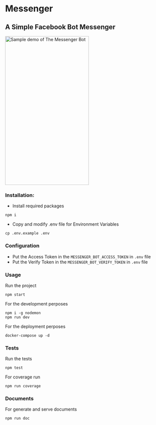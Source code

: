 # Messenger
## A Simple Facebook Bot Messenger

<img alt="Sample demo of The Messenger Bot" src="./example.gif" width="270" height="480">

### Installation:

- Install required packages
```shell script
npm i
```
- Copy and modify .env file for Environment Variables
```shell script
cp .env.example .env
```

### Configuration
- Put the Access Token in the `MESSENGER_BOT_ACCESS_TOKEN`  in `.env` file
- Put the Verify Token in the `MESSENGER_BOT_VERIFY_TOKEN`  in `.env` file

### Usage

Run the project
```shell script
npm start
```

For the development perposes
```shell script
npm i -g nodemon
npm run dev
```

For the deployment perposes
```shell script
docker-compose up -d
```


### Tests

Run the tests
```shell script
npm test
```

For coverage run
```shell script
npm run coverage
```

### Documents

For generate and serve documents
```shell script
npm run doc
```